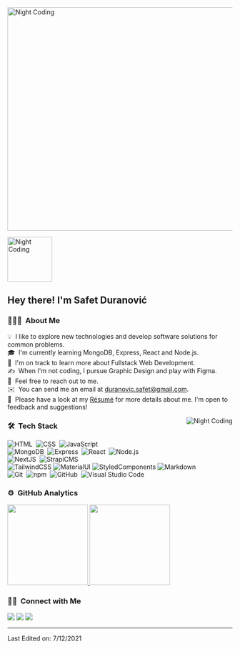 <img alt="Night Coding" src="https://media0.giphy.com/media/cFdHXXm5GhJsc/giphy.gif?cid=ecf05e47atgy6tpjimrdg7n32g3jymwfhi3ydjz68cmds996&rid=giphy.gif&ct=g" width='1000' height="500" align="center" object-fit="cover"/>

<img alt="Night Coding" src="https://media2.giphy.com/media/7Z49eulwv4aGY35RaD/giphy.gif?cid=ecf05e47y65qhsu64puyd68q1e3po3rhdn3km27cbghokujx&rid=giphy.gif&ct=s" width='100' align="center"/><h2>Hey there! I'm Safet Duranović</h2>

<!-- ## 👋 &nbsp;Hey there! I'm Safet Duranović -->

### 👨🏻‍💻 &nbsp;About Me

💡 &nbsp;I like to explore new technologies and develop software solutions for common problems.\
🎓 &nbsp;I'm currently learning MongoDB, Express, React and Node.js.\
🌱 &nbsp;I'm on track to learn more about Fullstack Web Development.\
✍️ &nbsp;When I'm not coding, I pursue Graphic Design and play with Figma.\
💬 &nbsp;Feel free to reach out to me.\
✉️ &nbsp;You can send me an email at duranovic.safet@gmail.com.\
📄 &nbsp;Please have a look at my [Résumé](https://drive.google.com/file/d/1bZW3APymGqEtAAC5W3n6TtyZyBX3vX8H/view?usp=sharing) for more details about me. I'm open to feedback and suggestions!

<img alt="Night Coding" src="https://media4.giphy.com/media/2PWBLDJ2KtB1X6o9vY/giphy.gif?cid=ecf05e47865f8bae4b2db60861fcfae754fe603f68387197&rid=giphy.gif&ct=g" align="right"/>

### 🛠 &nbsp;Tech Stack

![HTML](https://img.shields.io/badge/-HTML-05122A?style=flat&logo=HTML5)&nbsp;
![CSS](https://img.shields.io/badge/-CSS-05122A?style=flat&logo=CSS3&logoColor=blue)&nbsp;
![JavaScript](https://img.shields.io/badge/-JavaScript-05122A?style=flat&logo=javascript)&nbsp;\
![MongoDB](https://img.shields.io/badge/-mongodb-05122A?style=flat&logo=mongodb)&nbsp;
![Express](https://img.shields.io/badge/-express-05122A?style=flat&logo=express)&nbsp;
![React](https://img.shields.io/badge/-React-05122A?style=flat&logo=react)&nbsp;
![Node.js](https://img.shields.io/badge/-Node.js-05122A?style=flat&logo=node.js)&nbsp;\
![NextJS](https://img.shields.io/badge/-NextJS-05122A?style=flat&logo=nextdotjs)&nbsp;
![StrapiCMS](https://img.shields.io/badge/-Strapi-05122A?style=flat&logo=strapi)&nbsp;\
![TailwindCSS](https://img.shields.io/badge/-TailwindCSS-05122A?style=flat&logo=tailwindcss)
![MaterialUI](https://img.shields.io/badge/-MaterialUI-05122A?style=flat&logo=mui&)
![StyledComponents](https://img.shields.io/badge/-StyledComponents-05122A?style=flat&logo=styledcomponents)
![Markdown](https://img.shields.io/badge/-Markdown-05122A?style=flat&logo=markdown)&nbsp;\
![Git](https://img.shields.io/badge/-Git-05122A?style=flat&logo=git)&nbsp;
![npm](https://img.shields.io/badge/-npm-05122A?style=flat&logo=npm)&nbsp;
![GitHub](https://img.shields.io/badge/-GitHub-05122A?style=flat&logo=github)&nbsp;
![Visual Studio Code](https://img.shields.io/badge/-Visual%20Studio%20Code-05122A?style=flat&logo=visual-studio-code&logoColor=blue)&nbsp;

### ⚙️ &nbsp;GitHub Analytics

<p align="left">
<a href="https://github.com/kremsnita420">
  <img height="180em" src="https://github-readme-stats-eight-theta.vercel.app/api?username=kremsnita420&show_icons=true&theme=algolia&include_all_commits=true&count_private=true"/>
  <img height="180em" src="https://github-readme-stats-eight-theta.vercel.app/api/top-langs/?username=kremsnita420&layout=compact&langs_count=8&theme=algolia"/>
</a>
</p>

### 🤝🏻 &nbsp;Connect with Me

<p align="left">
<a href="https://react-threejs-porrtfolio.vercel.app/"><img src="https://img.shields.io/badge/-my_portfolio?style=flat&logo=Google-Chrome&logoColor=white"/></a>
<a href="https://www.linkedin.com/in/safet-duranovic/"><img src="https://img.shields.io/badge/-SafetD?style=flat&logo=Linkedin&logoColor=white"/></a>
<a href="mailto:duranovic.safet@gmail.com"><img src="https://img.shields.io/badge/-duranovicSafet?style=flat&logo=gmail&logoColor=white"/></a>

</p>

-----

Last Edited on: 7/12/2021

